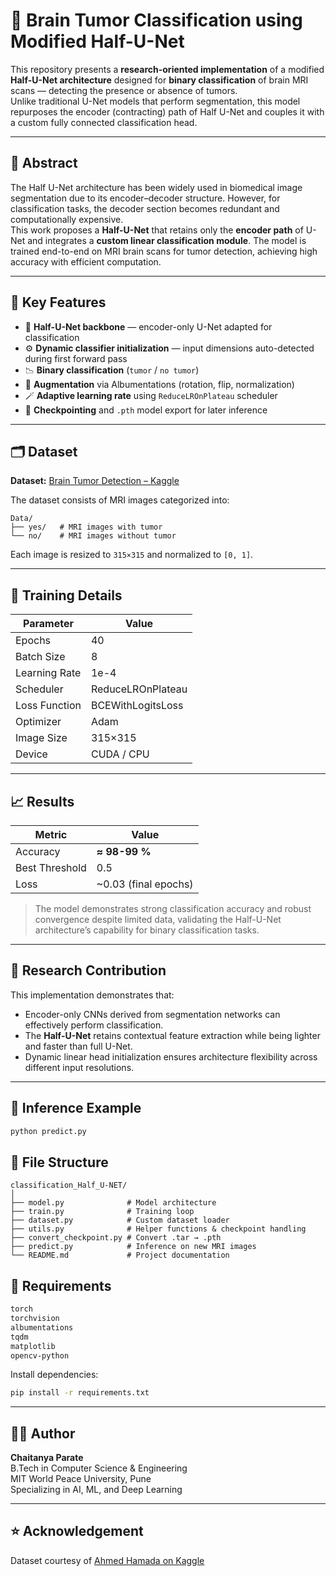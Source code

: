 # 🧠 Brain Tumor Classification using Modified Half-U-Net

This repository presents a **research-oriented implementation** of a modified **Half-U-Net architecture** designed for **binary classification** of brain MRI scans — detecting the presence or absence of tumors.  
Unlike traditional U-Net models that perform segmentation, this model repurposes the encoder (contracting) path of Half U-Net and couples it with a custom fully connected classification head.

---

## 🚀 Abstract

The Half U-Net architecture has been widely used in biomedical image segmentation due to its encoder–decoder structure. However, for classification tasks, the decoder section becomes redundant and computationally expensive.  
This work proposes a **Half-U-Net** that retains only the **encoder path** of U-Net and integrates a **custom linear classification module**. The model is trained end-to-end on MRI brain scans for tumor detection, achieving high accuracy with efficient computation.

---

## 🧩 Key Features

- 🧠 **Half-U-Net backbone** — encoder-only U-Net adapted for classification  
- ⚙️ **Dynamic classifier initialization** — input dimensions auto-detected during first forward pass  
- 📉 **Binary classification** (`tumor` / `no tumor`)  
- 🔄 **Augmentation** via Albumentations (rotation, flip, normalization)  
- 🪄 **Adaptive learning rate** using `ReduceLROnPlateau` scheduler  
- 💾 **Checkpointing** and `.pth` model export for later inference  

---

## 🗂 Dataset

**Dataset:** [Brain Tumor Detection – Kaggle](https://www.kaggle.com/datasets/ahmedhamada0/brain-tumor-detection)

The dataset consists of MRI images categorized into:
```
Data/
├── yes/   # MRI images with tumor
└── no/    # MRI images without tumor
```

Each image is resized to `315×315` and normalized to `[0, 1]`.

---

## 🧪 Training Details

| Parameter | Value |
|------------|--------|
| Epochs | 40 |
| Batch Size | 8 |
| Learning Rate | 1e-4 |
| Scheduler | ReduceLROnPlateau |
| Loss Function | BCEWithLogitsLoss |
| Optimizer | Adam |
| Image Size | 315×315 |
| Device | CUDA / CPU |

---

## 📈 Results

| Metric | Value |
|--------|--------|
| Accuracy | **≈ 98-99 %** |
| Best Threshold | 0.5 |
| Loss | ~0.03 (final epochs) |

> The model demonstrates strong classification accuracy and robust convergence despite limited data, validating the Half-U-Net architecture’s capability for binary classification tasks.

---

## 🔬 Research Contribution

This implementation demonstrates that:
- Encoder-only CNNs derived from segmentation networks can effectively perform classification.  
- The **Half-U-Net** retains contextual feature extraction while being lighter and faster than full U-Net.  
- Dynamic linear head initialization ensures architecture flexibility across different input resolutions.

---

## 🧠 Inference Example

```bash
python predict.py
```

## 📁 File Structure

```
classification_Half_U-NET/
│
├── model.py              # Model architecture
├── train.py              # Training loop
├── dataset.py            # Custom dataset loader
├── utils.py              # Helper functions & checkpoint handling
├── convert_checkpoint.py # Convert .tar → .pth
├── predict.py            # Inference on new MRI images
└── README.md             # Project documentation
```

## 🧰 Requirements

```bash
torch
torchvision
albumentations
tqdm
matplotlib
opencv-python
```

Install dependencies:
```bash
pip install -r requirements.txt
```

---

## 🧑‍💻 Author

**Chaitanya Parate**  
B.Tech in Computer Science & Engineering  
MIT World Peace University, Pune  
Specializing in AI, ML, and Deep Learning  

---

## ⭐ Acknowledgement

Dataset courtesy of [Ahmed Hamada on Kaggle](https://www.kaggle.com/datasets/ahmedhamada0/brain-tumor-detection)
